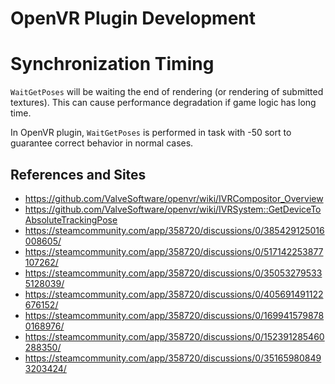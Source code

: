 # OpenVR Plugin Development

# Synchronization Timing
`WaitGetPoses` will be waiting the end of rendering (or rendering of submitted textures).
This can cause performance degradation if game logic has long time.

In OpenVR plugin, `WaitGetPoses` is performed in task with -50 sort
to guarantee correct behavior in normal cases.

## References and Sites
- https://github.com/ValveSoftware/openvr/wiki/IVRCompositor_Overview
- https://github.com/ValveSoftware/openvr/wiki/IVRSystem::GetDeviceToAbsoluteTrackingPose
- https://steamcommunity.com/app/358720/discussions/0/385429125016008605/
- https://steamcommunity.com/app/358720/discussions/0/517142253877107262/
- https://steamcommunity.com/app/358720/discussions/0/350532795335128039/
- https://steamcommunity.com/app/358720/discussions/0/405691491122676152/
- https://steamcommunity.com/app/358720/discussions/0/1699415798780168976/
- https://steamcommunity.com/app/358720/discussions/0/152391285460288350/
- https://steamcommunity.com/app/358720/discussions/0/351659808493203424/
